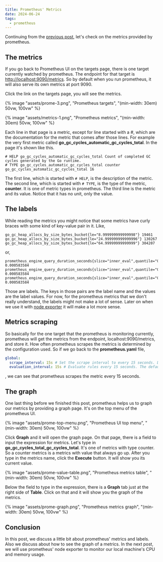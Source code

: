 ```yaml
---
title: Prometheus' Metrics
date: 2024-06-24
tags:
  - prometheus
---
```


Continuing from the [previous post](/posts/prometheus-1), let's check on the
metrics provided by prometheus.

## The metrics

If you go back to Prometheus UI on the targets page, there is one target
currently watched by prometheus. The endpoint for that target is
[http://localhost:9090/metrics](http://localhost:9090/metrics). So by default
when you run prometheus, it will also serve its own metrics at port 9090.

Click the link on the targets page, you will see the metrics.

{% image "assets/prome-3.png", "Prometheus targets", "(min-width: 30em) 50vw, 100vw" %}

{% image "assets/metrics-1.png", "Prometheus metrics", "(min-width: 30em) 50vw, 100vw" %}

Each line in that page is a metric, except for line started with a #, which are
the documentation for the metric that comes after those lines. For example the
very first metric called **go_gc_cycles_automatic_gc_cycles_total**. In the page
it's shown like this.

```promql
# HELP go_gc_cycles_automatic_gc_cycles_total Count of completed GC cycles generated by the Go runtime.
# TYPE go_gc_cycles_automatic_gc_cycles_total counter
go_gc_cycles_automatic_gc_cycles_total 16
```

The first line, which is started with `# HELP`, is the description of the metric.
The second line, which is started with `# TYPE`, is the type of the metric,
**counter**. It is one of metric types in prometheus. The third line is the
metric and its value. Notice that it has no unit, only the value.

## The labels

While reading the metrics you might notice that some metrics have curly braces
with some kind of key-value pair in it. Like,

```promql
go_gc_heap_allocs_by_size_bytes_bucket{le="8.999999999999998"} 19461
go_gc_heap_allocs_by_size_bytes_bucket{le="24.999999999999996"} 130267
go_gc_heap_allocs_by_size_bytes_bucket{le="64.99999999999999"} 304207
```

or,

```promql
prometheus_engine_query_duration_seconds{slice="inner_eval",quantile="0.5"} 0.000583584
prometheus_engine_query_duration_seconds{slice="inner_eval",quantile="0.9"} 0.000583584
prometheus_engine_query_duration_seconds{slice="inner_eval",quantile="0.99"} 0.000583584
```

Those are labels. The keys in those pairs are the label name and the values are
the label values. For now, for the prometheus metrics that we don't really
understand, the labels might not make a lot of sense. Later on when we use it
with [node exporter](https://prometheus.io/docs/guides/node-exporter/)
it will make a lot more sense.

## Metrics scraping

So basically for the one target that the prometheus is monitoring currently,
prometheus will get the metrics from the endpoint, localhost:9090/metrics, and
store it. How often prometheus scrapes the metrics is determined by the
configuration used. So if we go back to the **prometheus.yaml** file,

```yaml
global:
  scrape_interval: 15s # Set the scrape interval to every 15 seconds. Default is every 1 minute.
  evaluation_interval: 15s # Evaluate rules every 15 seconds. The default is every 1 minute.
```

, we can see that prometheus scrapes the metric every 15 seconds.

## The graph

One last thing before we finished this post, prometheus helps us to graph our
metrics by providing a graph page. It's on the top menu of the prometheus UI.

{% image "assets/prome-top-menu.png", "Prometheus UI top menu", "(min-width: 30em) 50vw, 100vw" %}

Click **Graph** and it will open the graph page. On that page, there is a field
to input the expression for metrics. Let's type in **go_gc_cycles_total_gc_cycles_total**. It's one of metrics with type counter. So a counter metrics is a metrics
with value that always go up. After you type in the metrics name, click the
**Execute** button. It will show you its current value.


{% image "assets/prome-value-table.png", "Prometheus metrics table", "(min-width: 30em) 50vw, 100vw" %}

Below the field to type in the expression, there is a **Graph** tab just at the right
side of **Table**. Click on that and it will show you the graph of the metrics.

{% image "assets/prome-graph.png", "Prometheus metrics graph", "(min-width: 30em) 50vw, 100vw" %}

## Conclusion

In this post, we discuss a little bit about prometheus' metrics and labels. Also
we discuss about how to see the graph of a metrics. In the next post, we will use
prometheus' node exporter to monitor our local machine's CPU and memory usage.

